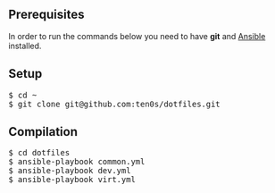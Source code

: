 ## Prerequisites

In order to run the commands below you need to have **git** and [Ansible](http://www.ansible.com) installed.

## Setup

<pre>
$ cd ~
$ git clone git@github.com:ten0s/dotfiles.git
</pre>

## Compilation

<pre>
$ cd dotfiles
$ ansible-playbook common.yml
$ ansible-playbook dev.yml
$ ansible-playbook virt.yml
</pre>
